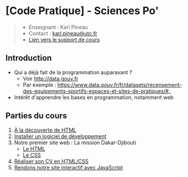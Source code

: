 # [Code Pratique] - Sciences Po'

>- Enseignant : Karl Pineau
>- Contact : karl.pineau@utc.fr
>- [Lien vers le support de cours](https://docs.google.com/presentation/d/1SVQ7zql2u469aRAfsDW0KsicFvQSLBLYasaZatij00A/edit?usp=sharing)

## Introduction
- Qui a déjà fait de la programmation auparavant ?
    - Voir http://data.gouv.fr
    - Par exemple : https://www.data.gouv.fr/fr/datasets/recensement-des-equipements-sportifs-espaces-et-sites-de-pratiques/#_
- Intérêt d'apprendre les bases en programmation, notamment web
   
## Parties du cours
1. [À la découverte de HTML](decouvrir-html/README.md)
2. [Installer un logiciel de développement](installation-ide/README.md)
3. Notre premier site web : La mission Dakar-Djibouti
    - [Le HTML](mission-dakar-djibouti/README.md) 
    - [Le CSS](mission-dakar-djibouti/README-css.md) 
4. [Réaliser son CV en HTML/CSS](curriculum-vitae/README.md)
5. [Rendons notre site interactif avec JavaScript](javascript/README.md) 
